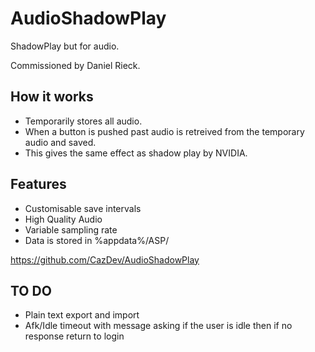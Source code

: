 # AudioShadowPlay
ShadowPlay but for audio. 

Commissioned by Daniel Rieck.

## How it works
- Temporarily stores all audio.
- When a button is pushed past audio is retreived from the temporary audio and saved.
- This gives the same effect as shadow play by NVIDIA.

## Features

- Customisable save intervals
- High Quality Audio
- Variable sampling rate
- Data is stored in %appdata%/ASP/

https://github.com/CazDev/AudioShadowPlay

## TO DO
- Plain text export and import
- Afk/Idle timeout with message asking if the user is idle then if no response return to login
